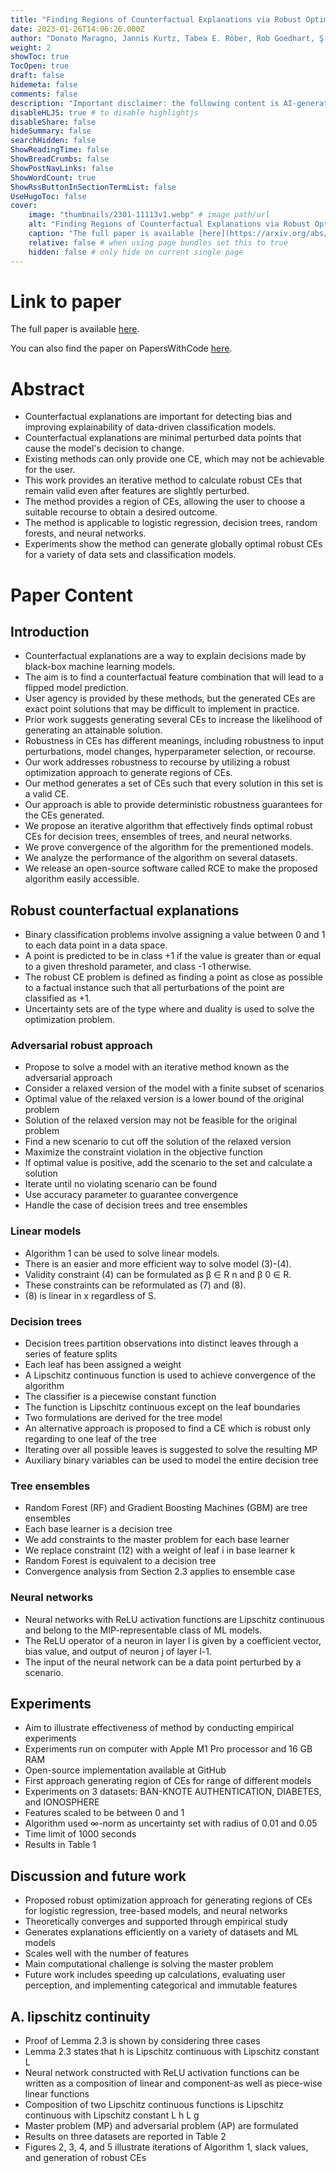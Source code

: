 ```yaml
---
title: "Finding Regions of Counterfactual Explanations via Robust Optimization"
date: 2023-01-26T14:06:26.000Z
author: "Donato Maragno, Jannis Kurtz, Tabea E. Röber, Rob Goedhart, Ş. Ilker Birbil and 1 others"
weight: 2
showToc: true
TocOpen: true
draft: false
hidemeta: false
comments: false
description: "Important disclaimer: the following content is AI-generated, please make sure to fact check the presented information by reading the full paper."
disableHLJS: true # to disable highlightjs
disableShare: false
hideSummary: false
searchHidden: false
ShowReadingTime: false
ShowBreadCrumbs: false
ShowPostNavLinks: false
ShowWordCount: true
ShowRssButtonInSectionTermList: false
UseHugoToc: false
cover:
    image: "thumbnails/2301-11113v1.webp" # image path/url
    alt: "Finding Regions of Counterfactual Explanations via Robust Optimization" # alt text
    caption: "The full paper is available [here](https://arxiv.org/abs/2301.11113)." # display caption under cover
    relative: false # when using page bundles set this to true
    hidden: false # only hide on current single page
---
```


# Link to paper
The full paper is available [here](https://arxiv.org/abs/2301.11113).

You can also find the paper on PapersWithCode [here](https://paperswithcode.com/paper/finding-regions-of-counterfactual).

# Abstract
- Counterfactual explanations are important for detecting bias and improving explainability of data-driven classification models.
- Counterfactual explanations are minimal perturbed data points that cause the model's decision to change.
- Existing methods can only provide one CE, which may not be achievable for the user.
- This work provides an iterative method to calculate robust CEs that remain valid even after features are slightly perturbed.
- The method provides a region of CEs, allowing the user to choose a suitable recourse to obtain a desired outcome.
- The method is applicable to logistic regression, decision trees, random forests, and neural networks.
- Experiments show the method can generate globally optimal robust CEs for a variety of data sets and classification models.

# Paper Content

## Introduction
- Counterfactual explanations are a way to explain decisions made by black-box machine learning models.
- The aim is to find a counterfactual feature combination that will lead to a flipped model prediction.
- User agency is provided by these methods, but the generated CEs are exact point solutions that may be difficult to implement in practice.
- Prior work suggests generating several CEs to increase the likelihood of generating an attainable solution.
- Robustness in CEs has different meanings, including robustness to input perturbations, model changes, hyperparameter selection, or recourse.
- Our work addresses robustness to recourse by utilizing a robust optimization approach to generate regions of CEs.
- Our method generates a set of CEs such that every solution in this set is a valid CE.
- Our approach is able to provide deterministic robustness guarantees for the CEs generated.
- We propose an iterative algorithm that effectively finds optimal robust CEs for decision trees, ensembles of trees, and neural networks.
- We prove convergence of the algorithm for the prementioned models.
- We analyze the performance of the algorithm on several datasets.
- We release an open-source software called RCE to make the proposed algorithm easily accessible.

## Robust counterfactual explanations
- Binary classification problems involve assigning a value between 0 and 1 to each data point in a data space.
- A point is predicted to be in class +1 if the value is greater than or equal to a given threshold parameter, and class -1 otherwise.
- The robust CE problem is defined as finding a point as close as possible to a factual instance such that all perturbations of the point are classified as +1.
- Uncertainty sets are of the type where and duality is used to solve the optimization problem.

### Adversarial robust approach
- Propose to solve a model with an iterative method known as the adversarial approach
- Consider a relaxed version of the model with a finite subset of scenarios
- Optimal value of the relaxed version is a lower bound of the original problem
- Solution of the relaxed version may not be feasible for the original problem
- Find a new scenario to cut off the solution of the relaxed version
- Maximize the constraint violation in the objective function
- If optimal value is positive, add the scenario to the set and calculate a solution
- Iterate until no violating scenario can be found
- Use accuracy parameter to guarantee convergence
- Handle the case of decision trees and tree ensembles

### Linear models
- Algorithm 1 can be used to solve linear models.
- There is an easier and more efficient way to solve model (3)-(4).
- Validity constraint (4) can be formulated as β ∈ R n and β 0 ∈ R.
- These constraints can be reformulated as (7) and (8).
- (8) is linear in x regardless of S.

### Decision trees
- Decision trees partition observations into distinct leaves through a series of feature splits
- Each leaf has been assigned a weight
- A Lipschitz continuous function is used to achieve convergence of the algorithm
- The classifier is a piecewise constant function
- The function is Lipschitz continuous except on the leaf boundaries
- Two formulations are derived for the tree model
- An alternative approach is proposed to find a CE which is robust only regarding to one leaf of the tree
- Iterating over all possible leaves is suggested to solve the resulting MP
- Auxiliary binary variables can be used to model the entire decision tree

### Tree ensembles
- Random Forest (RF) and Gradient Boosting Machines (GBM) are tree ensembles
- Each base learner is a decision tree
- We add constraints to the master problem for each base learner
- We replace constraint (12) with a weight of leaf i in base learner k
- Random Forest is equivalent to a decision tree
- Convergence analysis from Section 2.3 applies to ensemble case

### Neural networks
- Neural networks with ReLU activation functions are Lipschitz continuous and belong to the MIP-representable class of ML models.
- The ReLU operator of a neuron in layer l is given by a coefficient vector, bias value, and output of neuron j of layer l-1.
- The input of the neural network can be a data point perturbed by a scenario.

## Experiments
- Aim to illustrate effectiveness of method by conducting empirical experiments
- Experiments run on computer with Apple M1 Pro processor and 16 GB RAM
- Open-source implementation available at GitHub
- First approach generating region of CEs for range of different models
- Experiments on 3 datasets: BAN-KNOTE AUTHENTICATION, DIABETES, and IONOSPHERE
- Features scaled to be between 0 and 1
- Algorithm used ∞-norm as uncertainty set with radius of 0.01 and 0.05
- Time limit of 1000 seconds
- Results in Table 1

## Discussion and future work
- Proposed robust optimization approach for generating regions of CEs for logistic regression, tree-based models, and neural networks
- Theoretically converges and supported through empirical study
- Generates explanations efficiently on a variety of datasets and ML models
- Scales well with the number of features
- Main computational challenge is solving the master problem
- Future work includes speeding up calculations, evaluating user perception, and implementing categorical and immutable features

## A. lipschitz continuity
- Proof of Lemma 2.3 is shown by considering three cases
- Lemma 2.3 states that h is Lipschitz continuous with Lipschitz constant L
- Neural network constructed with ReLU activation functions can be written as a composition of linear and component-as well as piece-wise linear functions
- Composition of two Lipschitz continuous functions is Lipschitz continuous with Lipschitz constant L h L g
- Master problem (MP) and adversarial problem (AP) are formulated
- Results on three datasets are reported in Table 2
- Figures 2, 3, 4, and 5 illustrate iterations of Algorithm 1, slack values, and generation of robust CEs
